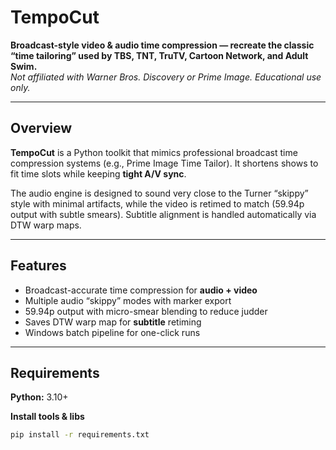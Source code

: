 # TempoCut
**Broadcast-style video & audio time compression — recreate the classic “time tailoring” used by TBS, TNT, TruTV, Cartoon Network, and Adult Swim.**  
_Not affiliated with Warner Bros. Discovery or Prime Image. Educational use only._

---

## Overview
**TempoCut** is a Python toolkit that mimics professional broadcast time compression systems (e.g., Prime Image Time Tailor). It shortens shows to fit time slots while keeping **tight A/V sync**.  

The audio engine is designed to sound very close to the Turner “skippy” style with minimal artifacts, while the video is retimed to match (59.94p output with subtle smears). Subtitle alignment is handled automatically via DTW warp maps.

---

## Features
- Broadcast-accurate time compression for **audio + video**
- Multiple audio “skippy” modes with marker export
- 59.94p output with micro-smear blending to reduce judder
- Saves DTW warp map for **subtitle** retiming
- Windows batch pipeline for one-click runs

---

## Requirements

**Python:** 3.10+

**Install tools & libs**
```bash
pip install -r requirements.txt
